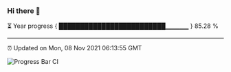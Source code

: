 ### Hi there 👋

⏳ Year progress { █████████████████████████▁▁▁▁▁ } 85.28 %

---

⏰ Updated on Mon, 08 Nov 2021 06:13:55 GMT

![Progress Bar CI](https://github.com/liununu/liununu/workflows/Progress%20Bar%20CI/badge.svg)
